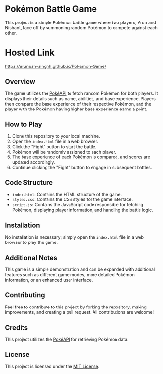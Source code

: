 # Pokémon Battle Game

This project is a simple Pokémon battle game where two players, Arun and Nishant, face off by summoning random Pokémon to compete against each other.

# Hosted Link
https://arunesh-singhh.github.io/Pokemon-Game/


## Overview

The game utilizes the [PokéAPI](https://pokeapi.co/) to fetch random Pokémon for both players. It displays their details such as name, abilities, and base experience. Players then compare the base experience of their respective Pokémon, and the player with the Pokémon having higher base experience earns a point.

## How to Play

1. Clone this repository to your local machine.
2. Open the `index.html` file in a web browser.
3. Click the "Fight" button to start the battle.
4. Pokémon will be randomly assigned to each player.
5. The base experience of each Pokémon is compared, and scores are updated accordingly.
6. Continue clicking the "Fight" button to engage in subsequent battles.

## Code Structure

- `index.html`: Contains the HTML structure of the game.
- `styles.css`: Contains the CSS styles for the game interface.
- `script.js`: Contains the JavaScript code responsible for fetching Pokémon, displaying player information, and handling the battle logic.

## Installation

No installation is necessary; simply open the `index.html` file in a web browser to play the game.

## Additional Notes

This game is a simple demonstration and can be expanded with additional features such as different game modes, more detailed Pokémon information, or an enhanced user interface.

## Contributing

Feel free to contribute to this project by forking the repository, making improvements, and creating a pull request. All contributions are welcome!

## Credits

This project utilizes the [PokéAPI](https://pokeapi.co/) for retrieving Pokémon data.

## License

This project is licensed under the [MIT License](LICENSE).
